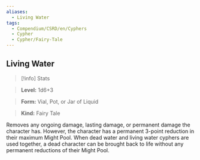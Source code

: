 ```yaml
---
aliases:
  - Living Water
tags:
  - Compendium/CSRD/en/Cyphers
  - Cypher
  - Cypher/Fairy-Tale
---
```

  
    
## Living Water    
>[!info] Stats    
> **Level:** 1d6+3    
> **Form:** Vial, Pot, or Jar of Liquid    
> **Kind:** Fairy Tale  
    
Removes any ongoing damage, lasting damage, or permanent damage the character has. However, the character has a permanent 3-point reduction in their maximum Might Pool. When dead water and living water cyphers are used together, a dead character can be brought back to life without any permanent reductions of their Might Pool.